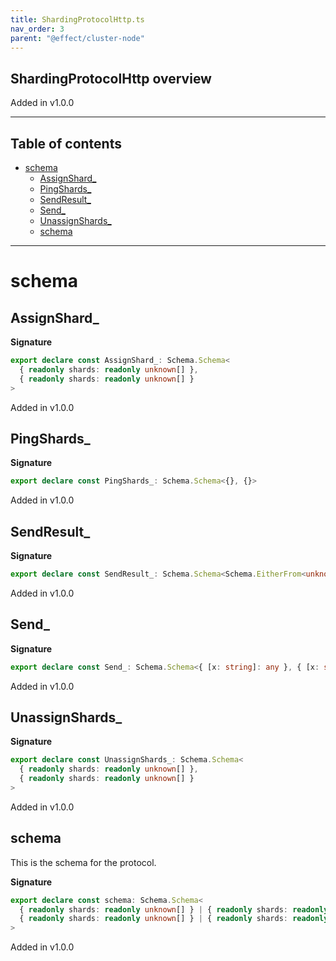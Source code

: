 ```yaml
---
title: ShardingProtocolHttp.ts
nav_order: 3
parent: "@effect/cluster-node"
---
```


## ShardingProtocolHttp overview

Added in v1.0.0

---

<h2 class="text-delta">Table of contents</h2>

- [schema](#schema)
  - [AssignShard\_](#assignshard_)
  - [PingShards\_](#pingshards_)
  - [SendResult\_](#sendresult_)
  - [Send\_](#send_)
  - [UnassignShards\_](#unassignshards_)
  - [schema](#schema-1)

---

# schema

## AssignShard\_

**Signature**

```ts
export declare const AssignShard_: Schema.Schema<
  { readonly shards: readonly unknown[] },
  { readonly shards: readonly unknown[] }
>
```

Added in v1.0.0

## PingShards\_

**Signature**

```ts
export declare const PingShards_: Schema.Schema<{}, {}>
```

Added in v1.0.0

## SendResult\_

**Signature**

```ts
export declare const SendResult_: Schema.Schema<Schema.EitherFrom<unknown, unknown>, Either<unknown, unknown>>
```

Added in v1.0.0

## Send\_

**Signature**

```ts
export declare const Send_: Schema.Schema<{ [x: string]: any }, { [x: string]: any }>
```

Added in v1.0.0

## UnassignShards\_

**Signature**

```ts
export declare const UnassignShards_: Schema.Schema<
  { readonly shards: readonly unknown[] },
  { readonly shards: readonly unknown[] }
>
```

Added in v1.0.0

## schema

This is the schema for the protocol.

**Signature**

```ts
export declare const schema: Schema.Schema<
  { readonly shards: readonly unknown[] } | { readonly shards: readonly unknown[] } | { [x: string]: any } | {},
  { readonly shards: readonly unknown[] } | { readonly shards: readonly unknown[] } | { [x: string]: any } | {}
>
```

Added in v1.0.0
